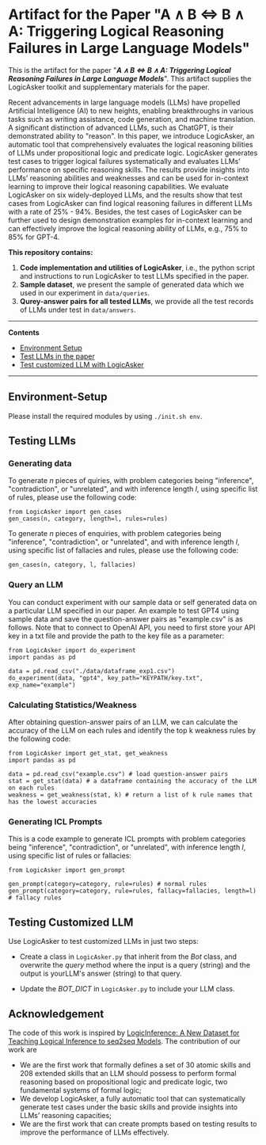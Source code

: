 # Artifact for the Paper "A ∧ B ⇔ B ∧ A: Triggering Logical Reasoning Failures in Large Language Models"

This is the artifact for the paper "***A ∧ B ⇔ B ∧ A: Triggering Logical Reasoning Failures in Large Language Models***". This artifact supplies the LogicAsker toolkit and supplementary materials for the paper.

Recent advancements in large language models (LLMs) have propelled Artificial Intelligence (AI) to new heights, enabling breakthroughs in various tasks such as writing assistance, code generation, and machine translation. A significant distinction of advanced LLMs, such as ChatGPT, is their demonstrated ability to "reason". In this paper, we introduce LogicAsker, an automatic tool that comprehensively evaluates the logical reasoning bilities of LLMs under propositional logic and predicate logic. LogicAsker generates test cases to trigger logical failures systematically and evaluates LLMs’ performance on specific reasoning skills. The results provide insights into LLMs’ reasoning abilities and weaknesses and can be used for in-context learning to improve their logical reasoning capabilities. We evaluate LogicAsker on six widely-deployed LLMs, and the results show that test cases from LogicAsker can find logical reasoning failures in different LLMs with a rate of 25% - 94%. Besides, the test cases of LogicAsker can be further used to design demonstration examples for in-context learning and can effectively improve the logical reasoning ability of LLMs, e.g., 75% to 85% for GPT-4.

**This repository contains:**

1. **Code implementation and utilities of LogicAsker**, i.e., the python script and instructions to run LogicAsker to test LLMs specified in the paper.
2. **Sample dataset**, we present the sample of generated data which we used in our experiment in `data/queries`.
3. **Qurey-answer pairs for all tested LLMs**, we provide all the test records of LLMs under test in `data/answers`.

----

**Contents**

- [Environment Setup](#Environment-Setup)
- [Test LLMs in the paper](#Testing-LLMs)
- [Test customized LLM with LogicAsker](#Testing-Customized-LLM)

----


## Environment-Setup

Please install the required modules by using `./init.sh env`.

## Testing LLMs

### Generating data

To generate $n$ pieces of quiries, with problem categories being "inference", "contradiction", or "unrelated", and with inference length $l$, using specific list of rules, please use the following code:

```
from LogicAsker import gen_cases
gen_cases(n, category, length=l, rules=rules)
```

To generate $n$ pieces of enquiries, with problem categories being "inference", "contradiction", or "unrelated", and with inference length $l$, using specific list of fallacies and rules, please use the following code:

```
gen_cases(n, category, l, fallacies)
```

### Query an LLM

You can conduct experiment with our sample data or self generated data on a particular LLM specified in our paper. An example to test GPT4 using sample data and save the question-answer pairs as "example.csv" is as follows. Note that to connect to OpenAI API, you need to first store your API key in a txt file and provide the path to the key file as a parameter:

```
from LogicAsker import do_experiment
import pandas as pd

data = pd.read_csv("./data/dataframe_exp1.csv")
do_experiment(data, "gpt4", key_path="KEYPATH/key.txt", exp_name="example")
```

### Calculating Statistics/Weakness

After obtaining question-answer pairs of an LLM, we can calculate the accuracy of the LLM on each rules and identify the top k weakness rules by the following code:

```
from LogicAsker import get_stat, get_weakness
import pandas as pd

data = pd.read_csv("example.csv") # load question-answer pairs
stat = get_stat(data) # a dataframe containing the accuracy of the LLM on each rules
weakness = get_weakness(stat, k) # return a list of k rule names that has the lowest accuracies 
```

### Generating ICL Prompts

This is a code example to generate ICL prompts with problem categories being "inference", "contradiction", or "unrelated", with inference length $l$, using specific list of rules or fallacies:

```
from LogicAsker import gen_prompt

gen_prompt(category=category, rule=rules) # normal rules
gen_prompt(category=category, rule=rules, fallacy=fallacies, length=l) # fallacy rules
```



## Testing Customized LLM

Use LogicAsker to test customized LLMs in just two steps:

- Create a class in `LogicAsker.py` that inherit from the *Bot* class, and overwrite the *query* method where the input is a query (string) and the output is yourLLM's answer (string) to that query.

- Update the *BOT_DICT* in `LogicAsker.py` to include your LLM class.

  

## Acknowledgement

The code of this work is inspired by [LogicInference: A New Dataset for Teaching Logical Inference to seq2seq Models](https://arxiv.org/abs/2203.15099). The contribution of our work are

- We are the first work that formally defines a set of 30 atomic skills and 208 extended skills that an LLM should possess to perform formal reasoning based on propositional logic and predicate logic, two fundamental systems of formal logic;
- We develop LogicAsker, a fully automatic tool that can systematically generate test cases under the basic skills and provide insights into LLMs’ reasoning capacities;
- We are the first work that can create prompts based on testing results to improve the performance of LLMs effectively.

